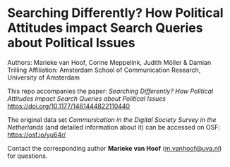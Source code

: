 # Searching Differently? How Political Attitudes impact Search Queries about Political Issues
Authors: Marieke van Hoof, Corine Meppelink, Judith Möller & Damian Trilling
Affiliation: Amsterdam School of Communication Research, University of Amsterdam

This repo accompanies the paper: _Searching Differently? How Political Attitudes impact Search Queries about Political Issues_ https://doi.org/10.1177/1461444822110440

The original data set _Communication in the Digital Society Survey in the Netherlands_ (and detailed information about it) can be accessed on OSF: https://osf.io/yu64r/

Contact the corresponding author __Marieke van Hoof__ (m.vanhoof@uva.nl) for questions.
